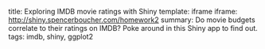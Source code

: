 title: Exploring IMDB movie ratings with Shiny
template: iframe
iframe: http://shiny.spencerboucher.com/homework2
summary: Do movie budgets correlate to their ratings on IMDB? Poke around in this Shiny app to find out.
tags: imdb, shiny, ggplot2
